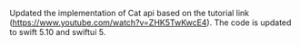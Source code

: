 Updated the implementation of Cat api based on the tutorial link (https://www.youtube.com/watch?v=ZHK5TwKwcE4). The code is updated to swift 5.10 and swiftui 5.
